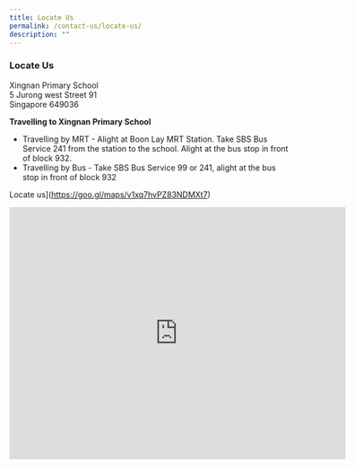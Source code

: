 ```yaml
---
title: Locate Us
permalink: /contact-us/locate-us/
description: ""
---
```

### Locate Us


Xingnan Primary School<br>
5 Jurong west Street 91<br>
Singapore 649036

  

**Travelling to Xingnan Primary School**

*   Travelling by MRT - Alight at Boon Lay MRT Station. Take SBS Bus Service 241 from the station to the school. Alight at the bus stop in front of block 932.
*   Travelling by Bus - Take SBS Bus Service 99 or 241, alight at the bus stop in front of block 932

Locate us](https://goo.gl/maps/v1xq7hvPZ83NDMXt7)
<iframe loading="lazy" allowfullscreen="" style="border:0;" height="450" width="600" src="https://www.google.com/maps/embed?pb=!1m14!1m8!1m3!1d3354.10330868759!2d103.6877567216653!3d1.3422661356206418!3m2!1i1024!2i768!4f13.1!3m3!1m2!1s0x0%3A0x52573f11c7f49e89!2sXingnan%20Primary%20School!5e0!3m2!1sen!2ssg!4v1675914538095!5m2!1sen!2ssg"></iframe>